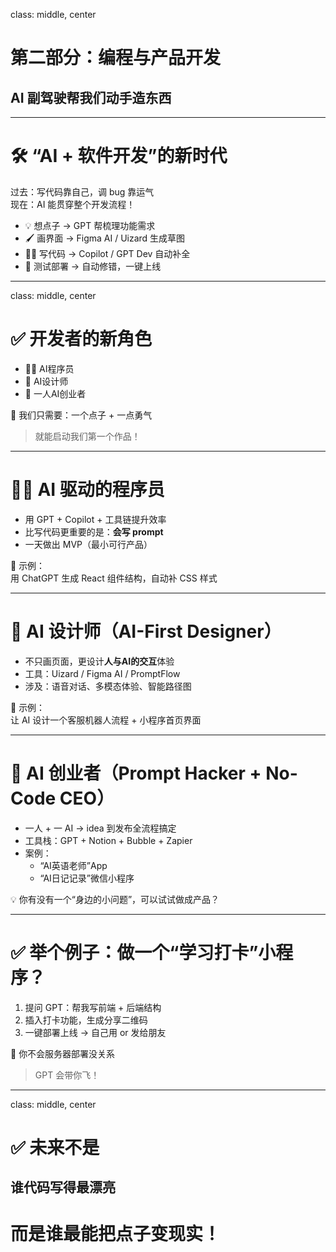 class: middle, center
# 第二部分：编程与产品开发  
## AI 副驾驶帮我们动手造东西

---

# 🛠️ “AI + 软件开发”的新时代

过去：写代码靠自己，调 bug 靠运气  
现在：AI 能贯穿整个开发流程！

- 💡 想点子 → GPT 帮梳理功能需求  
- 🖌️ 画界面 → Figma AI / Uizard 生成草图  
- 👨‍💻 写代码 → Copilot / GPT Dev 自动补全  
- 🚀 测试部署 → 自动修错，一键上线

---

class: middle, center
# ✅ 开发者的新角色

- 👨‍💻 AI程序员  
- 🧠 AI设计师  
- 🚀 一人AI创业者  

💬 我们只需要：一个点子 + 一点勇气  
> 就能启动我们第一个作品！

---

# 👨‍💻 AI 驱动的程序员

- 用 GPT + Copilot + 工具链提升效率  
- 比写代码更重要的是：**会写 prompt**  
- 一天做出 MVP（最小可行产品）

🔧 示例：  
用 ChatGPT 生成 React 组件结构，自动补 CSS 样式

---

# 🧠 AI 设计师（AI-First Designer）

- 不只画页面，更设计**人与AI的交互**体验  
- 工具：Uizard / Figma AI / PromptFlow  
- 涉及：语音对话、多模态体验、智能路径图

🎨 示例：  
让 AI 设计一个客服机器人流程 + 小程序首页界面

---

# 🚀 AI 创业者（Prompt Hacker + No-Code CEO）

- 一人 + 一 AI → idea 到发布全流程搞定  
- 工具栈：GPT + Notion + Bubble + Zapier  
- 案例：  
  - “AI英语老师”App  
  - “AI日记记录”微信小程序

💡 你有没有一个“身边的小问题”，可以试试做成产品？

---

# ✅ 举个例子：做一个“学习打卡”小程序？

1. 提问 GPT：帮我写前端 + 后端结构  
2. 插入打卡功能，生成分享二维码  
3. 一键部署上线 → 自己用 or 发给朋友

🎯 你不会服务器部署没关系  
> GPT 会带你飞！

---

class: middle, center
# ✅ 未来不是  
## 谁代码写得最漂亮  
# 而是谁最能把点子变现实！
